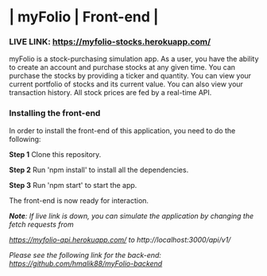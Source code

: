 # | myFolio | Front-end |

### LIVE LINK: https://myfolio-stocks.herokuapp.com/

myFolio is a stock-purchasing simulation app. As a user, you have the ability to create an account and purchase stocks at any given time. You can purchase the stocks by providing a ticker and quantity. You can view your current portfolio of stocks and its current value. You can also view your transaction history. All stock prices are fed by a real-time API.

### Installing the front-end

In order to install the front-end of this application, you need to do the following:


**Step 1** Clone this repository.

**Step 2** Run 'npm install' to install all the dependencies.

**Step 3** Run 'npm start' to start the app.


The front-end is now ready for interaction.

***Note**: If live link is down, you can simulate the application by changing the fetch requests from*

*https://myfolio-api.herokuapp.com/ to http://localhost:3000/api/v1/*

*Please see the following link for the back-end: https://github.com/hmalik88/myFolio-backend* 
